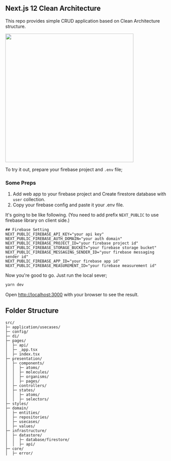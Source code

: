 ## Next.js 12 Clean Architecture

This repo provides simple CRUD application based on Clean Architecture structure.

<img width="400" src=https://user-images.githubusercontent.com/104049111/209498352-4823b04c-7513-4d70-8de6-3372ead61658.png></img>

To try it out, prepare your firebase project and ``.env`` file;

### Some Preps

1. Add web app to your firebase project and Create firestore database with `user` collection.
2. Copy your firebase config and paste it your .env file.

It's going to be like following. (You need to add prefix `NEXT_PUBLIC` to use firebase library on client side.)

```
## Firebase Setting
NEXT_PUBLIC_FIREBASE_API_KEY="your api key"
NEXT_PUBLIC_FIREBASE_AUTH_DOMAIN="your auth domain"
NEXT_PUBLIC_FIREBASE_PROJECT_ID="your firebase project id"
NEXT_PUBLIC_FIREBASE_STORAGE_BUCKET="your firebase storage bucket"
NEXT_PUBLIC_FIREBASE_MESSAGING_SENDER_ID="your firebase messaging sender id"
NEXT_PUBLIC_FIREBASE_APP_ID="your firebase app id"
NEXT_PUBLIC_FIREBASE_MEASUREMENT_ID="your firebase measurement id"
```

Now you're good to go. Just run the local sever;

```bash
yarn dev
```

Open [http://localhost:3000](http://localhost:3000) with your browser to see the result.

## Folder Structure

```
src/
├─ application/usecases/
├─ config/
├─ di/
├─ pages/
│  ├─ api/
│  ├─ _app.tsx
│  ├─ index.tsx
├─ presentation/
│  ├─ components/
│  │  ├─ atoms/
│  │  ├─ molecules/
│  │  ├─ organisms/
│  │  ├─ pages/
│  ├─ controllers/
│  ├─ states/
│  │  ├─ atoms/
│  │  ├─ selectors/
├─ styles/
├─ domain/
│  ├─ entities/
│  ├─ repositories/
│  ├─ usecases/
│  ├─ values/
├─ infrastructure/
│  ├─ datastore/
│  │  ├─ database/firestore/
│  │  ├─ api/
├─ core/
│  ├─ error/
```
